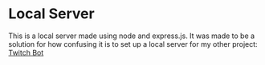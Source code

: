 # Local Server

This is a local server made using node and express.js. It was made to be a solution for how confusing it is to set up a local server for my other project: [Twitch Bot](https://github.com/TorchofFire/twitch_bot)
